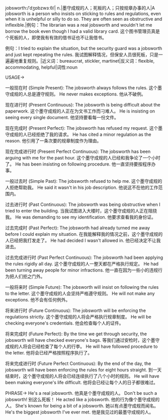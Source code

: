 jobsworth:/ˈdʒɒbzwɜːθ/| n.|墨守成规的人；死板的人；只按规章办事的人|A jobsworth is a person who insists on sticking to rules and regulations, even when it is unhelpful or silly to do so.  They are often seen as obstructive and inflexible.|例句：The librarian was a real jobsworth and wouldn't let me borrow the book even though I had a valid library card.  这个图书管理员真是个死板的人，即使我有有效的借书证也不让我借书。

例句：I tried to explain the situation, but the security guard was a jobsworth and just kept repeating the rules. 我试图解释情况，但保安人员很死板，只是一遍遍地重复规则。|近义词：bureaucrat, stickler, martinet|反义词：flexible, accommodating, helpful|词性:noun


USAGE->

一般现在时 (Simple Present):
The jobsworth always follows the rules.  这个墨守成规的人总是遵守规则。
He never makes exceptions. 他从不破例。

现在进行时 (Present Continuous):
The jobsworth is being difficult about the paperwork.  这个墨守成规的人正在为文书工作而刁难人。
He is insisting on seeing every single document. 他坚持要看每一份文件。

现在完成时 (Present Perfect):
The jobsworth has refused my request.  这个墨守成规的人已经拒绝了我的请求。
He has cited a minor regulation as the reason. 他引用了一条次要的规章制度作为理由。

现在完成进行时 (Present Perfect Continuous):
The jobsworth has been arguing with me for the past hour.  这个墨守成规的人已经和我争论了一个小时了。
He has been insisting on following procedure.  他一直坚持要按程序办事。

一般过去时 (Simple Past):
The jobsworth refused to help me.  这个墨守成规的人拒绝帮助我。
He said it wasn't in his job description.  他说这不在他的工作范围内。

过去进行时 (Past Continuous):
The jobsworth was being obstructive when I tried to enter the building. 当我试图进入大楼时，这个墨守成规的人正在阻挠我。
He was demanding to see my identification. 他要求查看我的身份证。

过去完成时 (Past Perfect):
The jobsworth had already turned me away before I could explain my situation. 在我能解释我的情况之前，这个墨守成规的人已经把我打发走了。
He had decided I wasn't allowed in. 他已经决定不让我进去。

过去完成进行时 (Past Perfect Continuous):
The jobsworth had been applying the rules rigidly all day. 这个墨守成规的人一整天都在严格执行规定。
He had been turning away people for minor infractions. 他一直在因为一些小的违规行为把人们拒之门外。

一般将来时 (Simple Future):
The jobsworth will insist on following the rules to the letter.  这个墨守成规的人会坚持严格遵守规则。
He will not make any exceptions. 他不会有任何例外。

将来进行时 (Future Continuous):
The jobsworth will be enforcing the regulations strictly. 这个墨守成规的人将会严格执行规章制度。
He will be checking everyone's credentials. 他会检查每个人的证件。

将来完成时 (Future Perfect):
By the time we get through security, the jobsworth will have checked everyone's bags. 等我们通过安检时，这个墨守成规的人将会已经检查了每个人的行李。
He will have followed procedure to the letter. 他将会已经严格按照程序执行了。

将来完成进行时 (Future Perfect Continuous):
By the end of the day, the jobsworth will have been enforcing the rules for eight hours straight. 到一天结束时，这个墨守成规的人将会已经连续执行了八个小时的规则。
He will have been making everyone's life difficult. 他将会已经让每个人的日子都很难过。



PHRASE->
He's a real jobsworth. 他真是个墨守成规的人。
Don't be such a jobsworth! 别这么死板！
He acted like a jobsworth. 他的行为像个墨守成规的人。
She's known for being a bit of a jobsworth. 她以有点墨守成规而闻名。
He's the biggest jobsworth I've ever met. 他是我见过的最墨守成规的人。
